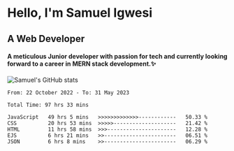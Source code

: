 # Hello, I'm Samuel Igwesi
## A Web Developer

#### A meticulous Junior developer with passion for tech and currently looking forward to a career in MERN stack development.:sparkles:


![Samuel's GitHub stats](https://github-readme-stats.vercel.app/api?username=SamuelIgwesi&show_icons=true&theme=radical)

<!--START_SECTION:waka-->

```text
From: 22 October 2022 - To: 31 May 2023

Total Time: 97 hrs 33 mins

JavaScript   49 hrs 5 mins   >>>>>>>>>>>>>------------   50.33 %
CSS          20 hrs 53 mins  >>>>>--------------------   21.42 %
HTML         11 hrs 58 mins  >>>----------------------   12.28 %
EJS          6 hrs 21 mins   >>-----------------------   06.51 %
JSON         6 hrs 8 mins    >>-----------------------   06.29 %
```

<!--END_SECTION:waka-->
